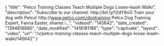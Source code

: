 {
    "title": "Petco Training Classes Teach Multiple Dogs Loose-leash Walki",
    "description": "Subscribe to our channel: http:\/\/bit.ly\/12dY9oO Train your dog with Petco! http:\/\/www.petco.com\/dogtraining Petco Dog Training Expert, Fanna Easter, shares i...",
    "videoid": "145642",
    "date_created": "1394818880",
    "date_modified": "1418181186",
    "type": "captivate",
    "layout": "video",
    "url": "\/v\/petco-training-classes-teach-multiple-dogs-loose-leash-walki\/145642"
}